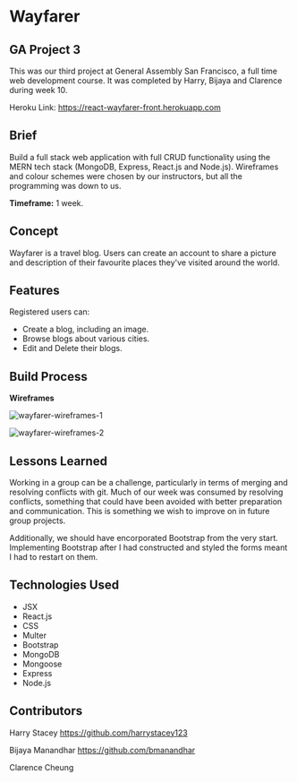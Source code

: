 # Wayfarer

## GA Project 3

This was our third project at General Assembly San Francisco, a full time web development course. It was completed by Harry, Bijaya and Clarence during week 10. 

Heroku Link: https://react-wayfarer-front.herokuapp.com

## Brief

Build a full stack web application with full CRUD functionality using the MERN tech stack (MongoDB, Express, React.js and Node.js). Wireframes and colour schemes were chosen by our instructors, but all the programming was down to us. 

__Timeframe:__ 1 week. 

## Concept

Wayfarer is a travel blog. Users can create an account to share a picture and description of their favourite places they've visited around the world. 

## Features

Registered users can: 

* Create a blog, including an image.
* Browse blogs about various cities.
* Edit and Delete their blogs.

## Build Process

__Wireframes__

![wayfarer-wireframes-1](https://user-images.githubusercontent.com/42447565/55082059-e2183880-5098-11e9-8daf-6c7dd53f57a2.png)


![wayfarer-wireframes-2](https://user-images.githubusercontent.com/42447565/55082087-ee9c9100-5098-11e9-92fa-0e3919e152c5.png)



## Lessons Learned

Working in a group can be a challenge, particularly in terms of merging and resolving conflicts with git. Much of our week was consumed by resolving conflicts, something that could have been avoided with better preparation and communication. This is something we wish to improve on in future group projects. 

Additionally, we should have encorporated Bootstrap from the very start. Implementing Bootstrap after I had constructed and styled the forms meant I had to restart on them.

## Technologies Used

* JSX
* React.js
* CSS
* Multer
* Bootstrap
* MongoDB
* Mongoose
* Express
* Node.js

## Contributors

Harry Stacey https://github.com/harrystacey123

Bijaya Manandhar https://github.com/bmanandhar

Clarence Cheung




